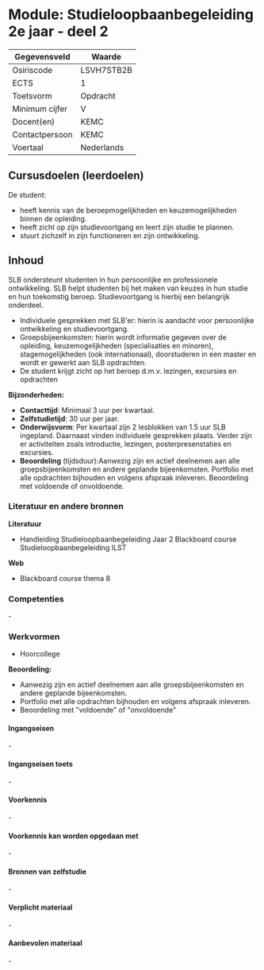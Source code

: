 # Module: Studieloopbaanbegeleiding 2e jaar - deel 2

| Gegevensveld  | Waarde |
| ------------- | ------------- |
| Osiriscode  | LSVH7STB2B  |
| ECTS  | 1 |
| Toetsvorm  | Opdracht |
| Minimum cijfer  | V |
| Docent(en)  | KEMC |
| Contactpersoon  | KEMC |
| Voertaal  | Nederlands |

## Cursusdoelen (leerdoelen)

De student:
- heeft kennis van de beroepmogelijkheden en keuzemogelijkheden binnen de opleiding.
- heeft zicht op zijn studievoortgang en leert zijn studie te plannen.
- stuurt zichzelf in zijn functioneren en zijn ontwikkeling.

## Inhoud

SLB ondersteunt studenten in hun persoonlijke en professionele ontwikkeling. SLB helpt studenten bij het maken van keuzes in hun studie en hun toekomstig beroep. Studievoortgang is hierbij een belangrijk onderdeel.

- Individuele gesprekken met SLB'er: hierin is aandacht voor persoonlijke ontwikkeling en studievoortgang.
- Groepsbijeenkomsten: hierin wordt informatie gegeven over de opleiding, keuzemogelijkheden (specialisaties en minoren), stagemogelijkheden (ook internationaal), doorstuderen in een master en wordt er gewerkt aan SLB opdrachten.
- De student krijgt zicht op het beroep d.m.v. lezingen, excursies en opdrachten
 
**Bijzonderheden:**

- **Contacttijd**: Minimaal 3 uur per kwartaal. 
- **Zelfstudietijd**: 30 uur per jaar.
- **Onderwijsvorm**: Per kwartaal zijn 2 lesblokken van 1.5 uur SLB ingepland. Daarnaast vinden individuele gesprekken plaats. Verder zijn er activiteiten zoals introductie, lezingen, posterpresenstaties en excursies.
- **Beoordeling** (tijdsduur):Aanwezig zijn en actief deelnemen aan alle groepsbijeenkomsten en andere geplande bijeenkomsten. Portfolio met alle opdrachten bijhouden en volgens afspraak inleveren. Beoordeling met voldoende of onvoldoende.

### Literatuur en andere bronnen

**Literatuur**  
- Handleiding Studieloopbaanbegeleiding Jaar 2 Blackboard course Studieloopbaanbegeleiding ILST 

**Web**
- Blackboard course thema 8

### Competenties
\-

### Werkvormen  
- Hoorcollege

**Beoordeling:**
- Aanwezig zijn en actief deelnemen aan alle groepsbijeenkomsten en andere geplande bijeenkomsten.
- Portfolio met alle opdrachten bijhouden en volgens afspraak inleveren.
- Beoordeling met "voldoende" of "onvoldoende"

#### Ingangseisen 
\- 

#### Ingangseisen toets
\- 

#### Voorkennis
\-

#### Voorkennis kan worden opgedaan met
\-

#### Bronnen van zelfstudie
\-

#### Verplicht materiaal
\-

#### Aanbevolen materiaal
\-


